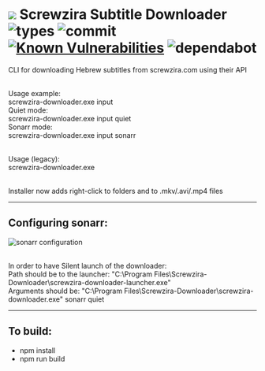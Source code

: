 # ![](https://raw.githubusercontent.com/yoavain/screwzira-subtitle-downloader/master/resources/icons/sz-64.bmp) Screwzira Subtitle Downloader ![types](https://img.shields.io/npm/types/typescript.svg) ![commit](https://img.shields.io/github/last-commit/yoavain/screwzira-subtitle-downloader.svg) [![Known Vulnerabilities](https://snyk.io//test/github/yoavain/screwzira-subtitle-downloader/badge.svg?targetFile=package.json)](https://snyk.io//test/github/yoavain/screwzira-subtitle-downloader?targetFile=package.json) ![dependabot](https://api.dependabot.com/badges/status?host=github&repo=yoavain/screwzira-subtitle-downloader)

CLI for downloading Hebrew subtitles from screwzira.com using their API

<br>Usage example:
<br>screwzira-downloader.exe input <video-file-full-path>
<br>Quiet mode:
<br>screwzira-downloader.exe input <video-file-full-path> quiet
<br>Sonarr mode:
<br>screwzira-downloader.exe input sonarr

<br>Usage (legacy):
<br>screwzira-downloader.exe <video-file-full-path>

<br>Installer now adds right-click to folders and to .mkv/.avi/.mp4 files

---

## Configuring sonarr:

![sonarr configuration](https://raw.githubusercontent.com/yoavain/screwzira-subtitle-downloader/master/resources/screenshots/sonarr-custom-script.png)

<br>In order to have Silent launch of the downloader:
<br>Path should be to the launcher: "C:\Program Files\Screwzira-Downloader\screwzira-downloader-launcher.exe"
<br>Arguments should be: "C:\Program Files\Screwzira-Downloader\screwzira-downloader.exe" sonarr quiet

---

## To build:

 * npm install
 * npm run build

